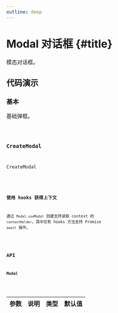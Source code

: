 ```yaml
---
outline: deep
---
```


# Modal 对话框 {#title}

模态对话框。

## 代码演示

### 基本

基础弹框。

<Code path="modal/Base" />

### CreateModal

CreateModal

<Code path="modal/CreateModal" />

### 使用 hooks 获得上下文

通过 `Modal.useModal` 创建支持读取 context 的 `contextHolder`。其中仅有 hooks 方法支持 Promise `await` 操作。

<Code path="modal/UseModal" />

## API

### Modal

<div class="vp-table">

| 参数      | 说明 | 类型 | 默认值
| ----------- | ----------- | ----------- | ----------- |

</div>